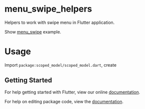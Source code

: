 # menu_swipe_helpers

Helpers to work with swipe menu in Flutter application.

Show [menu_swipe](https://github.com/fidelisa/flutter_plugins/tree/master/examples/menu_swipe) example.

# Usage 

Import `package:scoped_model/scoped_model.dart`, create 

## Getting Started

For help getting started with Flutter, view our online [documentation](http://flutter.io/).

For help on editing package code, view the [documentation](https://flutter.io/developing-packages/).
